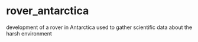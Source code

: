 # rover_antarctica
development of a rover in Antarctica used to gather scientific data about the harsh environment
